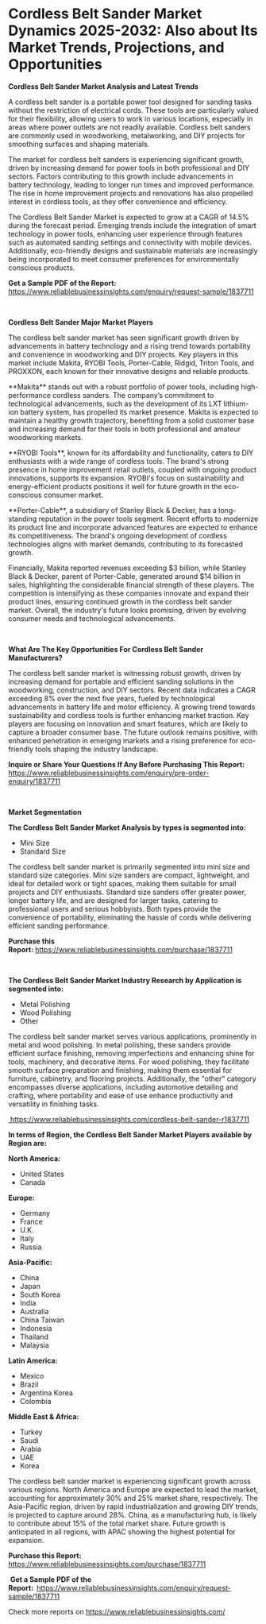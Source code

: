 <p><h1>Cordless Belt Sander Market Dynamics 2025-2032: Also about Its Market Trends, Projections, and Opportunities</h1></p><p><strong>Cordless Belt Sander Market Analysis and Latest Trends</strong></p>
<p><p>A cordless belt sander is a portable power tool designed for sanding tasks without the restriction of electrical cords. These tools are particularly valued for their flexibility, allowing users to work in various locations, especially in areas where power outlets are not readily available. Cordless belt sanders are commonly used in woodworking, metalworking, and DIY projects for smoothing surfaces and shaping materials.</p><p>The market for cordless belt sanders is experiencing significant growth, driven by increasing demand for power tools in both professional and DIY sectors. Factors contributing to this growth include advancements in battery technology, leading to longer run times and improved performance. The rise in home improvement projects and renovations has also propelled interest in cordless tools, as they offer convenience and efficiency. </p><p>The Cordless Belt Sander Market is expected to grow at a CAGR of 14.5% during the forecast period. Emerging trends include the integration of smart technology in power tools, enhancing user experience through features such as automated sanding settings and connectivity with mobile devices. Additionally, eco-friendly designs and sustainable materials are increasingly being incorporated to meet consumer preferences for environmentally conscious products.</p></p>
<p><strong>Get a Sample PDF of the Report:&nbsp;</strong> <a href="https://www.reliablebusinessinsights.com/enquiry/request-sample/1837711?utm_campaign=3148&utm_medium=2&utm_source=Github&utm_content=ia&utm_term=11042025&utm_id=cordless-belt-sander">https://www.reliablebusinessinsights.com/enquiry/request-sample/1837711</a></p>
<p>&nbsp;</p>
<p><strong>Cordless Belt Sander Major Market Players</strong></p>
<p><p>The cordless belt sander market has seen significant growth driven by advancements in battery technology and a rising trend towards portability and convenience in woodworking and DIY projects. Key players in this market include Makita, RYOBI Tools, Porter-Cable, Ridgid, Triton Tools, and PROXXON, each known for their innovative designs and reliable products.</p><p>**Makita** stands out with a robust portfolio of power tools, including high-performance cordless sanders. The company’s commitment to technological advancements, such as the development of its LXT lithium-ion battery system, has propelled its market presence. Makita is expected to maintain a healthy growth trajectory, benefiting from a solid customer base and increasing demand for their tools in both professional and amateur woodworking markets.</p><p>**RYOBI Tools**, known for its affordability and functionality, caters to DIY enthusiasts with a wide range of cordless tools. The brand's strong presence in home improvement retail outlets, coupled with ongoing product innovations, supports its expansion. RYOBI's focus on sustainability and energy-efficient products positions it well for future growth in the eco-conscious consumer market.</p><p>**Porter-Cable**, a subsidiary of Stanley Black & Decker, has a long-standing reputation in the power tools segment. Recent efforts to modernize its product line and incorporate advanced features are expected to enhance its competitiveness. The brand's ongoing development of cordless technologies aligns with market demands, contributing to its forecasted growth.</p><p>Financially, Makita reported revenues exceeding $3 billion, while Stanley Black & Decker, parent of Porter-Cable, generated around $14 billion in sales, highlighting the considerable financial strength of these players. The competition is intensifying as these companies innovate and expand their product lines, ensuring continued growth in the cordless belt sander market. Overall, the industry's future looks promising, driven by evolving consumer needs and technological advancements.</p></p>
<p>&nbsp;</p>
<p><strong>What Are The Key Opportunities For Cordless Belt Sander Manufacturers?</strong></p>
<p><p>The cordless belt sander market is witnessing robust growth, driven by increasing demand for portable and efficient sanding solutions in the woodworking, construction, and DIY sectors. Recent data indicates a CAGR exceeding 8% over the next five years, fueled by technological advancements in battery life and motor efficiency. A growing trend towards sustainability and cordless tools is further enhancing market traction. Key players are focusing on innovation and smart features, which are likely to capture a broader consumer base. The future outlook remains positive, with enhanced penetration in emerging markets and a rising preference for eco-friendly tools shaping the industry landscape.</p></p>
<p><strong>Inquire or Share Your Questions If Any Before Purchasing This Report:</strong> <a href="https://www.reliablebusinessinsights.com/enquiry/pre-order-enquiry/1837711?utm_campaign=3148&utm_medium=2&utm_source=Github&utm_content=ia&utm_term=11042025&utm_id=cordless-belt-sander">https://www.reliablebusinessinsights.com/enquiry/pre-order-enquiry/1837711</a></p>
<p>&nbsp;</p>
<p><strong>Market Segmentation</strong></p>
<p><strong>The Cordless Belt Sander Market Analysis by types is segmented into:</strong></p>
<p><ul><li>Mini Size</li><li>Standard Size</li></ul></p>
<p><p>The cordless belt sander market is primarily segmented into mini size and standard size categories. Mini size sanders are compact, lightweight, and ideal for detailed work or tight spaces, making them suitable for small projects and DIY enthusiasts. Standard size sanders offer greater power, longer battery life, and are designed for larger tasks, catering to professional users and serious hobbyists. Both types provide the convenience of portability, eliminating the hassle of cords while delivering efficient sanding performance.</p></p>
<p><strong>Purchase this Report:&nbsp;</strong><a href="https://www.reliablebusinessinsights.com/purchase/1837711?utm_campaign=3148&utm_medium=2&utm_source=Github&utm_content=ia&utm_term=11042025&utm_id=cordless-belt-sander">https://www.reliablebusinessinsights.com/purchase/1837711</a></p>
<p>&nbsp;</p>
<p><strong>The Cordless Belt Sander Market Industry Research by Application is segmented into:</strong></p>
<p><ul><li>Metal Polishing</li><li>Wood Polishing</li><li>Other</li></ul></p>
<p><p>The cordless belt sander market serves various applications, prominently in metal and wood polishing. In metal polishing, these sanders provide efficient surface finishing, removing imperfections and enhancing shine for tools, machinery, and decorative items. For wood polishing, they facilitate smooth surface preparation and finishing, making them essential for furniture, cabinetry, and flooring projects. Additionally, the "other" category encompasses diverse applications, including automotive detailing and crafting, where portability and ease of use enhance productivity and versatility in finishing tasks.</p></p>
<p><a href="https://www.reliablebusinessinsights.com/cordless-belt-sander-r1837711?utm_campaign=3148&utm_medium=2&utm_source=Github&utm_content=ia&utm_term=11042025&utm_id=cordless-belt-sander">&nbsp;https://www.reliablebusinessinsights.com/cordless-belt-sander-r1837711</a></p>
<p><strong>In terms of Region, the Cordless Belt Sander Market Players available by Region are:</strong></p>
<p>
    <p> <strong> North America: </strong>
        <ul>
            <li>United States</li>
            <li>Canada</li>
        </ul>
        </p> 
    <p> <strong> Europe: </strong>
        <ul>
            <li>Germany</li>
            <li>France</li>
            <li>U.K.</li>
            <li>Italy</li>
            <li>Russia</li>
        </ul>
        </p> 
    <p> <strong> Asia-Pacific: </strong>
        <ul>
            <li>China</li>
            <li>Japan</li>
            <li>South Korea</li>
            <li>India</li>
            <li>Australia</li>
            <li>China Taiwan</li>
            <li>Indonesia</li>
            <li>Thailand</li>
            <li>Malaysia</li>
        </ul>
        </p> 
    <p> <strong> Latin America: </strong>
        <ul>
            <li>Mexico</li>
            <li>Brazil</li>
            <li>Argentina Korea</li>
            <li>Colombia</li>
        </ul>
        </p> 
    <p> <strong> Middle East & Africa: </strong>
        <ul>
            <li>Turkey</li>
            <li>Saudi</li>
            <li>Arabia</li>
            <li>UAE</li>
            <li>Korea</li>
        </ul>
    </p>
    </p>
<p><p>The cordless belt sander market is experiencing significant growth across various regions. North America and Europe are expected to lead the market, accounting for approximately 30% and 25% market share, respectively. The Asia-Pacific region, driven by rapid industrialization and growing DIY trends, is projected to capture around 28%. China, as a manufacturing hub, is likely to contribute about 15% of the total market share. Future growth is anticipated in all regions, with APAC showing the highest potential for expansion.</p></p>
<p><strong>Purchase this Report: </strong><a href="https://www.reliablebusinessinsights.com/purchase/1837711?utm_campaign=3148&utm_medium=2&utm_source=Github&utm_content=ia&utm_term=11042025&utm_id=cordless-belt-sander">https://www.reliablebusinessinsights.com/purchase/1837711</a></p>
<p>&nbsp;<strong>Get a Sample PDF of the Report:&nbsp;&nbsp;</strong><a href="https://www.reliablebusinessinsights.com/enquiry/request-sample/1837711?utm_campaign=3148&utm_medium=2&utm_source=Github&utm_content=ia&utm_term=11042025&utm_id=cordless-belt-sander">https://www.reliablebusinessinsights.com/enquiry/request-sample/1837711</a></p>
<p><strong></strong></p>
<p>Check more reports on <a href="https://www.reliablebusinessinsights.com/?utm_campaign=3148&utm_medium=2&utm_source=Github&utm_content=ia&utm_term=11042025&utm_id=cordless-belt-sander">https://www.reliablebusinessinsights.com/</a></p>